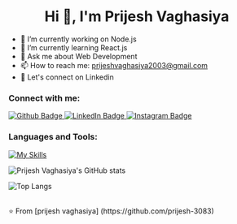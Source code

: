  <h1 align="center">Hi 👋, I'm Prijesh Vaghasiya</h1>

- 🔭 I’m currently working on Node.js
- 🌱 I’m currently learning React.js
- 💬 Ask me about Web Development
- 📫 How to reach me: prijeshvaghasiya2003@gmail.com
- 👯 Let's connect on Linkedin
  
### Connect with me:
<div id="badges">
  <a href="https://github.com/prijesh-3083">
    <img src="https://img.shields.io/badge/Github-white?style=for-the-badge&logo=Github&logoColor=black" alt="Github Badge"/>
  </a>
  <a href="https://www.linkedin.com/in/prijesh-vaghasiya-82712730b/">
    <img src="https://img.shields.io/badge/LinkedIn-blue?style=for-the-badge&logo=linkedin&logoColor=white" alt="LinkedIn Badge"/>
  </a>
   <a href="https://www.instagram.com/prijesh_vaghasiya?igsh=MXZtbDQ3NmExdWNtZA==">
    <img src="https://img.shields.io/badge/Instagram-purple?style=for-the-badge&logo=instagram&logoColor=white" alt="Instagram Badge"/>
  </a>
</div>

### Languages and Tools:
[![My Skills](https://skillicons.dev/icons?i=nodejs,express,mongodb,mysql,npm,react,github,git,postman,java,html,css,js,&perline=5)](https://skillicons.dev)

![Prijesh Vaghasiya's GitHub stats](https://github-readme-stats.vercel.app/api?username=prijesh-3083&show_icons=true&theme=dark)

![Top Langs](https://github-readme-stats.vercel.app/api/top-langs/?username=prijesh-3083&theme=dark)


<br>
⭐️ From [prijesh vaghasiya] (https://github.com/prijesh-3083)
